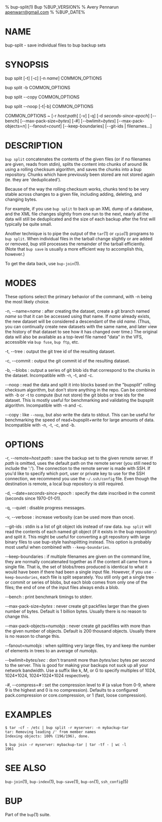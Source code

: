 % bup-split(1) Bup %BUP_VERSION%
% Avery Pennarun <apenwarr@gmail.com>
% %BUP_DATE%

# NAME

bup-split - save individual files to bup backup sets

# SYNOPSIS

bup split \[-t\] \[-c\] \[-n *name*\] COMMON\_OPTIONS

bup split -b COMMON\_OPTIONS

bup split --copy COMMON\_OPTIONS

bup split --noop \[-t|-b\] COMMON\_OPTIONS

COMMON\_OPTIONS
  ~ \[-r *host*:*path*\] \[-v\] \[-q\] \[-d *seconds-since-epoch*\] \[\--bench\]
    \[\--max-pack-size=*bytes*\] \[-#\] \[\--bwlimit=*bytes*\]
    \[\--max-pack-objects=*n*\] \[\--fanout=*count*\]
    \[\--keep-boundaries\] \[\--git-ids | filenames...\]

# DESCRIPTION

`bup split` concatenates the contents of the given files
(or if no filenames are given, reads from stdin), splits
the content into chunks of around 8k using a rolling
checksum algorithm, and saves the chunks into a bup
repository.  Chunks which have previously been stored are
not stored again (ie. they are 'deduplicated').

Because of the way the rolling checksum works, chunks
tend to be very stable across changes to a given file,
including adding, deleting, and changing bytes.

For example, if you use `bup split` to back up an XML dump
of a database, and the XML file changes slightly from one
run to the next, nearly all the data will still be
deduplicated and the size of each backup after the first
will typically be quite small.

Another technique is to pipe the output of the `tar`(1) or
`cpio`(1) programs to `bup split`.  When individual files
in the tarball change slightly or are added or removed, bup
still processes the remainder of the tarball efficiently. 
(Note that `bup save` is usually a more efficient way to
accomplish this, however.)

To get the data back, use `bup-join`(1).

# MODES

These options select the primary behavior of the command, with -n
being the most likely choice.

-n, \--name=*name*
:   after creating the dataset, create a git branch
    named *name* so that it can be accessed using
    that name.  If *name* already exists, the new dataset
    will be considered a descendant of the old *name*.
    (Thus, you can continually create new datasets with
    the same name, and later view the history of that
    dataset to see how it has changed over time.)  The original data
    will also be available as a top-level file named "data" in the VFS,
    accessible via `bup fuse`, `bup ftp`, etc.

-t, \--tree
:   output the git tree id of the resulting dataset.

-c, \--commit
:   output the git commit id of the resulting dataset.

-b, \--blobs
:   output a series of git blob ids that correspond to the chunks in
    the dataset.  Incompatible with -n, -t, and -c.

\--noop
:   read the data and split it into blocks based on the "bupsplit"
    rolling checksum algorithm, but don't store anything in the repo.
    Can be combined with -b or -t to compute (but not store) the git
    blobs or tree ids for the dataset. This is mostly useful for
    benchmarking and validating the bupsplit algorithm. Incompatible
    with -n and -c.

\--copy
:   like `--noop`, but also write the data to stdout.  This can be
    useful for benchmarking the speed of read+bupsplit+write for large
    amounts of data.  Incompatible with -n, -t, -c, and -b.

# OPTIONS

-r, \--remote=*host*:*path*
:   save the backup set to the given remote server.  If *path* is
    omitted, uses the default path on the remote server (you still
    need to include the ':').  The connection to the remote server is
    made with SSH.  If you'd like to specify which port, user or
    private key to use for the SSH connection, we recommend you use
    the `~/.ssh/config` file.  Even though the destination is remote,
    a local bup repository is still required.

-d, \--date=*seconds-since-epoch*
:   specify the date inscribed in the commit (seconds since 1970-01-01).

-q, \--quiet
:   disable progress messages.

-v, \--verbose
:   increase verbosity (can be used more than once).

\--git-ids
:   stdin is a list of git object ids instead of raw data.
    `bup split` will read the contents of each named git
    object (if it exists in the bup repository) and split
    it.  This might be useful for converting a git
    repository with large binary files to use bup-style
    hashsplitting instead.  This option is probably most
    useful when combined with `--keep-boundaries`.

\--keep-boundaries
:   if multiple filenames are given on the command line,
    they are normally concatenated together as if the
    content all came from a single file.  That is, the
    set of blobs/trees produced is identical to what it
    would have been if there had been a single input file. 
    However, if you use `--keep-boundaries`, each file is
    split separately.  You still only get a single tree or
    commit or series of blobs, but each blob comes from
    only one of the files; the end of one of the input
    files always ends a blob.

\--bench
:   print benchmark timings to stderr.

\--max-pack-size=*bytes*
:   never create git packfiles larger than the given number
    of bytes.  Default is 1 billion bytes.  Usually there
    is no reason to change this.

\--max-pack-objects=*numobjs*
:   never create git packfiles with more than the given
    number of objects.  Default is 200 thousand objects. 
    Usually there is no reason to change this.
    
\--fanout=*numobjs*
:   when splitting very large files, try and keep the number
    of elements in trees to an average of *numobjs*.

\--bwlimit=*bytes/sec*
:   don't transmit more than *bytes/sec* bytes per second
    to the server.  This is good for making your backups
    not suck up all your network bandwidth.  Use a suffix
    like k, M, or G to specify multiples of 1024,
    1024\*1024, 1024\*1024\*1024 respectively.

-*#*, \--compress=*#*
:   set the compression level to # (a value from 0-9, where 9 is the
    highest and 0 is no compression). Defaults to a configured
    pack.compression or core.compression, or 1 (fast, loose
    compression).


# EXAMPLES

    $ tar -cf - /etc | bup split -r myserver: -n mybackup-tar
    tar: Removing leading /' from member names
    Indexing objects: 100% (196/196), done.
    
    $ bup join -r myserver: mybackup-tar | tar -tf - | wc -l
    1961
    

# SEE ALSO

`bup-join`(1), `bup-index`(1), `bup-save`(1), `bup-on`(1), `ssh_config`(5)

# BUP

Part of the `bup`(1) suite.
